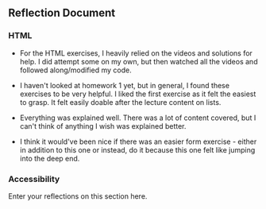 ## Reflection Document

### HTML

- For the HTML exercises, I heavily relied on the videos and solutions
  for help. I did attempt some on my own, but then watched all the
  videos and followed along/modified my code.

- I haven't looked at homework 1 yet, but in general, I found these exercises to be very helpful. I liked the first exercise as it felt the easiest to grasp. It felt easily doable after the lecture content on lists.

- Everything was explained well. There was a lot of content covered, but I can't think of anything I wish was explained better.

- I think it would've been nice if there was an easier form exercise - either in addition to this one or instead, do it because this one felt like jumping into the deep end.

### Accessibility

Enter your reflections on this section here.
